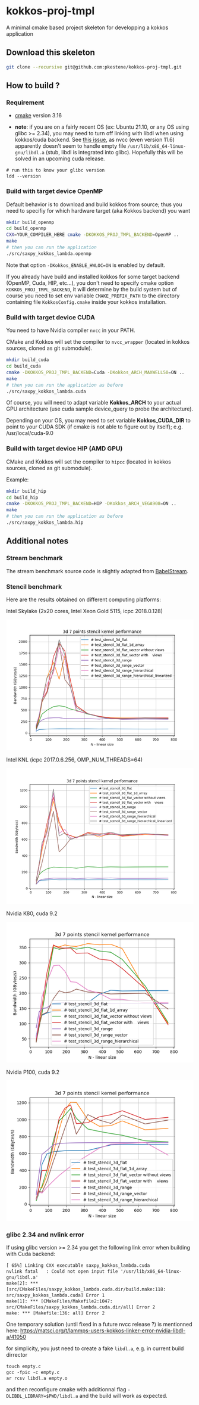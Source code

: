 # kokkos-proj-tmpl
A minimal cmake based project skeleton for developping a kokkos application

## Download this skeleton

```bash
git clone --recursive git@github.com:pkestene/kokkos-proj-tmpl.git
```

## How to build ?

### Requirement

- [cmake](https://cmake.org/) version 3.16

- **note**: if you are on a fairly recent OS (ex: Ubuntu 21.10, or any OS using glibc >= 2.34), you may need to turn off linking with libdl when using kokkos/cuda backend. See [this issue](https://github.com/kokkos/kokkos/issues/4824), as nvcc (even version 11.6) apparently doesn't seem to handle empty file `/usr/lib/x86_64-linux-gnu/libdl.a` (stub, libdl is integrated into glibc). Hopefully this will be solved in an upcoming cuda release.

```shell
# run this to know your glibc version
ldd --version
```

### Build with target device OpenMP

Default behavior is to download and build kokkos from source; thus you need to specifiy for which hardware target (aka Kokkos backend) you want

```bash
mkdir build_openmp
cd build_openmp
CXX=YOUR_COMPILER_HERE cmake -DKOKKOS_PROJ_TMPL_BACKEND=OpenMP ..
make
# then you can run the application
./src/saxpy_kokkos_lambda.openmp
```

Note that option `-DKokkos_ENABLE_HWLOC=ON` is enabled by default.

If you already have build and installed kokkos for some target backend (OpenMP, Cuda, HIP, etc...), you don't need to specify cmake option `KOKKOS_PROJ_TMPL_BACKEND`, it will determine by the build system but of course you need to set env variable `CMAKE_PREFIX_PATH` to the directory containing file `KokkosConfig.cmake` inside your kokkos installation.

### Build with target device CUDA

You need to have Nvidia compiler `nvcc` in your PATH.

CMake and Kokkos will set the compiler to `nvcc_wrapper` (located in kokkos sources, cloned as git submodule).

```bash
mkdir build_cuda
cd build_cuda
cmake -DKOKKOS_PROJ_TMPL_BACKEND=Cuda -DKokkos_ARCH_MAXWELL50=ON ..
make
# then you can run the application as before
./src/saxpy_kokkos_lambda.cuda
```

Of course, you will need to adapt variable **Kokkos_ARCH** to your actual GPU architecture (use cuda sample device_query to probe the architecture).

Depending on your OS, you may need to set variable **Kokkos_CUDA_DIR** to point to your CUDA SDK (if cmake is not able to figure out by itself); e.g. /usr/local/cuda-9.0

### Build with target device HIP (AMD GPU)

CMake and Kokkos will set the compiler to `hipcc` (located in kokkos sources, cloned as git submodule).

Example:
```bash
mkdir build_hip
cd build_hip
cmake -DKOKKOS_PROJ_TMPL_BACKEND=HIP -DKokkos_ARCH_VEGA908=ON ..
make
# then you can run the application as before
./src/saxpy_kokkos_lambda.hip
```

## Additional notes

### Stream benchmark

The stream benchmark source code is slightly adapted from [BabelStream](https://github.com/UoB-HPC/BabelStream).

### Stencil benchmark

Here are the results obtained on different computing platforms:

Intel Skylake (2x20 cores, Intel Xeon Gold 5115, icpc 2018.0.128)

![stencil bench skylake icpc](https://github.com/pkestene/kokkos-proj-tmpl/raw/master/doc/stencil/stencil_bench_alfven_skylake_icpc.png "Skylake (2x20 cores, Intel Xeon Gold 5115, icpc 2018.0.128)")

Intel KNL (icpc 2017.0.6.256, OMP_NUM_THREADS=64)

![stencil bench knl icpc_omp_64](https://github.com/pkestene/kokkos-proj-tmpl/raw/master/doc/stencil/stencil_bench_irene_knl_omp_64.png "Skylake (Intel KNL, icpc 2017.0.6.256, 64 threads)")

Nvidia K80, cuda 9.2

![stencil bench nvidia k80](https://github.com/pkestene/kokkos-proj-tmpl/raw/master/doc/stencil/stencil_bench_ouessant_k80.png "Nvidia K80, cuda 9.2")

Nvidia P100, cuda 9.2

![stencil bench nvidia p100](https://github.com/pkestene/kokkos-proj-tmpl/raw/master/doc/stencil/stencil_bench_ouessant_p100.png "Nvidia P100, cuda 9.2")

### glibc 2.34 and nvlink error

If using glibc version >= 2.34 you get the following link error when building with Cuda backend:

```shell
[ 65%] Linking CXX executable saxpy_kokkos_lambda.cuda
nvlink fatal   : Could not open input file '/usr/lib/x86_64-linux-gnu/libdl.a'
make[2]: *** [src/CMakeFiles/saxpy_kokkos_lambda.cuda.dir/build.make:118: src/saxpy_kokkos_lambda.cuda] Error 1
make[1]: *** [CMakeFiles/Makefile2:1047: src/CMakeFiles/saxpy_kokkos_lambda.cuda.dir/all] Error 2
make: *** [Makefile:136: all] Error 2
```

One temporary solution (until fixed in a future nvcc release ?) is mentionned here:
https://matsci.org/t/lammps-users-kokkos-linker-error-nvidia-libdl-a/41050

for simplicity, you just need to create a fake `libdl.a`, e.g. in current build dirrector
```shell
touch empty.c
gcc -fpic -c empty.c
ar rcsv libdl.a empty.o
```
and then reconfigure cmake with additionnal flag `-DLIBDL_LIBRARY=$PWD/libdl.a` and the build will work as expected.
